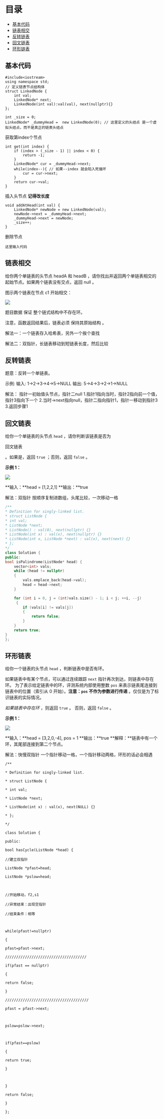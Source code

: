 # 目录
- [基本代码](##基本代码)
- [链表相交](##链表相交)
- [反转链表](##反转链表)
- [ 回文链表](##回文链表)
- [环形链表](##环形链表)

## 基本代码
```
#include<iostream>
using namespace std;
// 定义链表节点结构体
struct LinkedNode {
    int val;
    LinkedNode* next;
    LinkedNode(int val):val(val), next(nullptr){}
};

int _size = 0;
LinkedNode* _dummyHead =  new LinkedNode(0); // 这里定义的头结点 是一个虚拟头结点，而不是真正的链表头结点
```
获取第index个节点
```
int get(int index) {
    if (index > (_size - 1) || index < 0) {
        return -1;
    }
    LinkedNode* cur = _dummyHead->next;
    while(index--){ // 如果--index 就会陷入死循环
        cur = cur->next;
    }
    return cur->val;
}
```
插入头节点 **记得改长度**
```
void addAtHead(int val) {
    LinkedNode* newNode = new LinkedNode(val);
    newNode->next = _dummyHead->next;
    _dummyHead->next = newNode;
    _size++;
}
```
删除节点
```
这里输入代码
```

## 链表相交
给你两个单链表的头节点 headA 和 headB ，请你找出并返回两个单链表相交的起始节点。如果两个链表没有交点，返回 null 。

图示两个链表在节点 c1 开始相交：

![](https://code-thinking-1253855093.file.myqcloud.com/pics/20211219221657.png)

题目数据 保证 整个链式结构中不存在环。

注意，函数返回结果后，链表必须 保持其原始结构 。

解法一：一个链表存入哈希表，另外一个挨个查找

解法二：双指针，长链表移动到短链表长度，然后比较

## 反转链表
题意：反转一个单链表。

示例: 输入: 1->2->3->4->5->NULL 输出: 5->4->3->2->1->NULL

解法：
指针一初始值头节点，指针二null
1.指针1指向当时，指针2指向前一个值，指针3指向下一个
2.当时->next指向null，指针二指向指针1，指针一移动到指针3
3.返回步骤1


## 回文链表
给你一个单链表的头节点 `head` ，请你判断该链表是否为

回文链表

。如果是，返回 `true` ；否则，返回 `false` 。

**示例 1：**

![](https://assets.leetcode.com/uploads/2021/03/03/pal1linked-list.jpg)

**输入：**head = [1,2,2,1]
**输出：**true

解法：双指针
按顺序复制进数组，头尾比较，一次移动一格
```c++
/**
* Definition for singly-linked list.
* struct ListNode {
* int val;
* ListNode *next;
* ListNode() : val(0), next(nullptr) {}
* ListNode(int x) : val(x), next(nullptr) {}
* ListNode(int x, ListNode *next) : val(x), next(next) {}
* };
*/
class Solution {
public:
bool isPalindrome(ListNode* head) {
	vector<int> vals;
	while (head != nullptr) 
	{
		vals.emplace_back(head->val);
		head = head->next;
	}

	for (int i = 0, j = (int)vals.size() - 1; i < j; ++i, --j)
	 {
		if (vals[i] != vals[j]) 
		{
			return false;
		}
	}
	return true;
}
};
```

## 环形链表
给你一个链表的头节点 `head` ，判断链表中是否有环。

如果链表中有某个节点，可以通过连续跟踪 `next` 指针再次到达，则链表中存在环。 为了表示给定链表中的环，评测系统内部使用整数 `pos` 来表示链表尾连接到链表中的位置（索引从 0 开始）。**注意：`pos` 不作为参数进行传递** 。仅仅是为了标识链表的实际情况。

_如果链表中存在环_ ，则返回 `true` 。 否则，返回 `false` 。

**示例 1：**

![](https://assets.leetcode-cn.com/aliyun-lc-upload/uploads/2018/12/07/circularlinkedlist.png)

**输入：**head = [3,2,0,-4], pos = 1
**输出：**true
**解释：**链表中有一个环，其尾部连接到第二个节点。

解法：快慢双指针
一个指针移动一格，一个指针移动两格，环形的话必会相遇
```
/**

* Definition for singly-linked list.

* struct ListNode {

* int val;

* ListNode *next;

* ListNode(int x) : val(x), next(NULL) {}

* };

*/

class Solution {

public:

bool hasCycle(ListNode *head) {

//建立双指针

ListNode *pfast=head;

ListNode *pslow=head;

  

//开始移动，f2,s1

//异常结束：出现空指针

//结束条件：相等

  

while(pfast!=nullptr)

{

pfast=pfast->next;

/////////////////////////////////////

if(pfast == nullptr)

{

return false;

}

//////////////////////////////////////

pfast = pfast->next;

  

pslow=pslow->next;

  

if(pfast==pslow)

{

return true;

}

  

}

return false;

}

};
```


<!--stackedit_data:
eyJoaXN0b3J5IjpbODMwMjc1NDY5LDc0MzA4MjcwMiwtNjY2Nj
k4Nzc1LC0yNTQxMzc2ODIsMTE1NTM0Mjg5NV19
-->